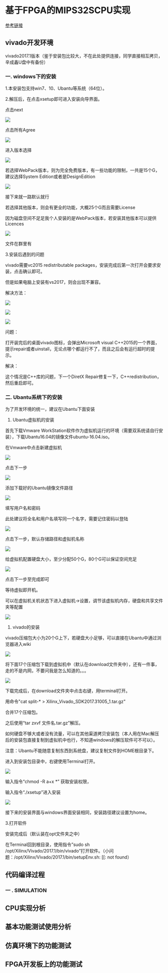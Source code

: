 # 基于FPGA的MIPS32SCPU实现

[参考链接](https://github.com/xyongcn/LoongsonCsprj2017#mips32s-cpu及外设的参考实现)

## vivado开发环境

vivado2017.1版本（鉴于安装包比较大，不在此处提供连接，同学直接相互拷贝，辛成鑫U盘中有备份）

### **一. windows下的安装**

1.本安装包支持win7、10、Ubantu等系统（64位）。

2.解压后，在点击xsetup即可进入安装向导界面。

点击next

![](/assets/import.png)

点击所有Agree

![](/assets/import1.png)

进入版本选择

![](/assets/import2.png)

若选择WebPack版本，则为完全免费版本，有一些功能的限制，一共是15个G，建议选择System Edition或者是DesignEdition

![](/assets/import4.png)

接下来就一路默认就行

若选择其他版本，则会有更全的功能，大概25个G而且需要License

因为磁盘空间不足足我个人安装的是WebPack版本，若安装其他版本可以提供Licences

![](/assets/import5.png)

文件在群里有

3.安装后遇到的问题

vivado需要vc2015 redistributable packages，安装完成后第一次打开会要求安装，点击确认即可。

但是如果电脑上安装有vs2017，则会出现不兼容。

解决方法：

![](/assets/import6.png)

![](/assets/import7.png)

![](/assets/import8.png)

问题：

打开装完后的桌面vivado图标，会弹出Microsoft visual C++2015的一个界面，提示repair或者uinstall，无论点哪个都运行不了，而且之后会有运行超时的提示。

解决：

这个情况是C++库的问题，下一个DiretX Repair修复一下，C++redistribution，然后重启即可。

### 二. Ubantu系统下的安装

为了开发环境的统一，建议在Ubantu下面安装

1. Ubantu虚拟机的安装

首先下载Vmware WorkStation软件作为虚拟机运行的环境（需要双系统请自行安装），下载Ubantu16.04的镜像文件ubuntu-16.04.iso。

在Vmware中点击新建虚拟机

![](/assets/xu1)

点击下一步

![](/assets/xu2.png)

添加下载好的Ubantu镜像文件路径

![](/assets/xu3.png)

填写用户名和密码

此处建议将全名和用户名填写同一个名字，需要记住密码以登陆

![](/assets/xu4)

点击下一步，默认存储路径和虚拟机名称

![](/assets/xu5)

给虚拟机配置硬盘大小，至少分配50个G，80个G可以保证空间充足

![](/assets/xu7)

点击下一步至完成即可

等待虚拟即开机。

可以在虚拟机关机状态下进入虚拟机-&gt;设置，调节该虚拟机内存，硬盘和共享文件夹等配置

![](/assets/xu8)

1. vivado的安装

vivado压缩包大小为20个G上下，若硬盘大小足够，可以直接在Ubantu中通过浏览器进入wiki

![](/assets/xu9)

将下面17个压缩包下载到虚拟机中（默认在download文件夹中），还有一件事，走的不是内网，不要问我是怎么知道的。。。

![](/assets/xu10)

下载完成后，在download文件夹中点击右键，用terminal打开。

用命令"cat split-\* &gt; Xilinx\_Vivado\_SDK2017.31005\_1.tar.gz"

合并17个压缩包。

之后使用“tar zxvf 文件名.tar.gz”解压。

如何硬盘不够大或者没有流量，可以在其他渠道拷贝安装包（本人用在Mac解压后的安装包直接复制到虚拟机中也行，不知道windows的解压软件可不可以）。

注意：Ubantu不能随意复制东西到系统盘，建议复制文件到HOME根目录下。

进入到安装包目录中，右键使用Terminal打开。

![](/assets/xu11)

输入指令“chmod -R a+x \*” 获取安装权限，

输入指令“./xsetup”进入安装

![](/assets/xu12)

接下来的安装界面与windows界面安装相同，安装路径建议设置为home。

3.打开软件

安装完成后（默认装在opt文件夹之中）

在Terminal回到根目录，使用指令”sudo sh /opt/Xilinx/Vivado/2017.1/bin/vivado”打开软件。（小问题：/opt/Xilinx/Vivado/2017.1/bin/setupEnv.sh: \[\[: not found）

## 代码编译过程

### 一 . SIMULATION



## CPU实现分析

## 基本功能测试使用分析

## 仿真环境下的功能测试

## FPGA开发板上的功能测试



